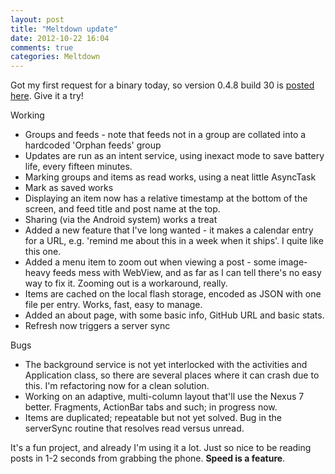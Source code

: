 ```yaml
---
layout: post
title: "Meltdown update"
date: 2012-10-22 16:04
comments: true
categories: Meltdown
---
```


Got my first request for a binary today, so version 0.4.8 build 30 is [posted here](http://www.phfactor.net/Meltdown.apk). Give it a try!

Working
* Groups and feeds - note that feeds not in a group are collated into a hardcoded 'Orphan feeds' group
* Updates are run as an intent service, using inexact mode to save battery life, every fifteen minutes.
* Marking groups and items as read works, using a neat little AsyncTask
* Mark as saved works
* Displaying an item now has a relative timestamp at the bottom of the screen, and feed title and post name at the top.
* Sharing (via the Android system) works a treat
* Added a new feature that I've long wanted - it makes a calendar entry for a URL, e.g. 'remind me about this in a week when it ships'. I quite like this one.
* Added a menu item to zoom out when viewing a post - some image-heavy feeds mess with WebView, and as far as I can tell there's no easy way to fix it. Zooming out is a workaround, really.
* Items are cached on the local flash storage, encoded as JSON with one file per entry. Works, fast, easy to manage.
* Added an about page, with some basic info, GitHub URL and basic stats.
* Refresh now triggers a server sync

Bugs
* The background service is not yet interlocked with the activities and Application class, so there are several places where it can crash due to this. I'm refactoring now for a clean solution.
* Working on an adaptive, multi-column layout that'll use the Nexus 7 better. Fragments, ActionBar tabs and such; in progress now. 
* Items are duplicated; repeatable but not yet solved. Bug in the serverSync routine that resolves read versus unread.

It's a fun project, and already I'm using it a lot. Just so nice to be reading posts in 1-2 seconds from grabbing the phone. **Speed is a feature**.
